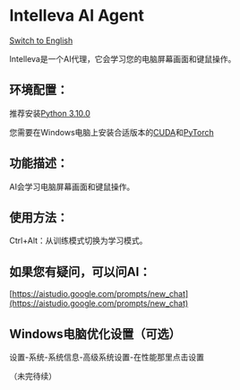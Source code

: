 # Intelleva AI Agent
[Switch to English](https://github.com/EBmddQaKd4l07nugeT7UjWIMn/Intelleva-AI-Agent/blob/main/README_EN.md)

Intelleva是一个AI代理，它会学习您的电脑屏幕画面和键鼠操作。

## 环境配置：

推荐安装[Python 3.10.0](https://www.python.org/downloads/release/python-3100/)

您需要在Windows电脑上安装合适版本的[CUDA](https://developer.nvidia.com/cuda-toolkit)和[PyTorch](https://pytorch.org/get-started/locally/)

## 功能描述：

AI会学习电脑屏幕画面和键鼠操作。

## 使用方法：

Ctrl+Alt：从训练模式切换为学习模式。

## 如果您有疑问，可以问AI：

[https://aistudio.google.com/prompts/new_chat](https://aistudio.google.com/prompts/new_chat)

## Windows电脑优化设置（可选）

设置-系统-系统信息-高级系统设置-在性能那里点击设置

（未完待续）
